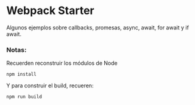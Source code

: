 # Webpack Starter

Algunos ejemplos sobre callbacks, promesas, async, await, for await y if await.

### Notas:
Recuerden reconstruir los módulos de Node
```
npm install
```

Y para construir el build, recueren:
```
npm run build
```